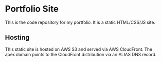 # Portfolio Site

This is the code repository for my portfolio. It is a static HTML/CSS/JS site.

## Hosting

This static site is hosted on AWS S3 and served via AWS CloudFront. The apex domain points to the CloudFront distribution via an ALIAS DNS record.
